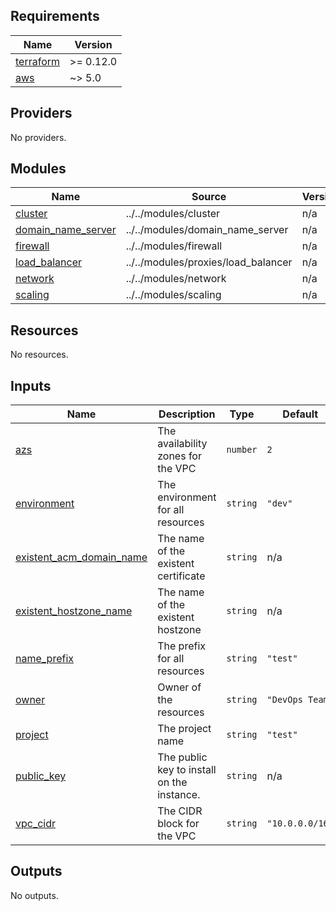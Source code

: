 <!-- BEGINNING OF PRE-COMMIT-TERRAFORM DOCS HOOK -->
## Requirements

| Name | Version |
|------|---------|
| <a name="requirement_terraform"></a> [terraform](#requirement\_terraform) | >= 0.12.0 |
| <a name="requirement_aws"></a> [aws](#requirement\_aws) | ~> 5.0 |

## Providers

No providers.

## Modules

| Name | Source | Version |
|------|--------|---------|
| <a name="module_cluster"></a> [cluster](#module\_cluster) | ../../modules/cluster | n/a |
| <a name="module_domain_name_server"></a> [domain\_name\_server](#module\_domain\_name\_server) | ../../modules/domain_name_server | n/a |
| <a name="module_firewall"></a> [firewall](#module\_firewall) | ../../modules/firewall | n/a |
| <a name="module_load_balancer"></a> [load\_balancer](#module\_load\_balancer) | ../../modules/proxies/load_balancer | n/a |
| <a name="module_network"></a> [network](#module\_network) | ../../modules/network | n/a |
| <a name="module_scaling"></a> [scaling](#module\_scaling) | ../../modules/scaling | n/a |

## Resources

No resources.

## Inputs

| Name | Description | Type | Default | Required |
|------|-------------|------|---------|:--------:|
| <a name="input_azs"></a> [azs](#input\_azs) | The availability zones for the VPC | `number` | `2` | no |
| <a name="input_environment"></a> [environment](#input\_environment) | The environment for all resources | `string` | `"dev"` | no |
| <a name="input_existent_acm_domain_name"></a> [existent\_acm\_domain\_name](#input\_existent\_acm\_domain\_name) | The name of the existent certificate | `string` | n/a | yes |
| <a name="input_existent_hostzone_name"></a> [existent\_hostzone\_name](#input\_existent\_hostzone\_name) | The name of the existent hostzone | `string` | n/a | yes |
| <a name="input_name_prefix"></a> [name\_prefix](#input\_name\_prefix) | The prefix for all resources | `string` | `"test"` | no |
| <a name="input_owner"></a> [owner](#input\_owner) | Owner of the resources | `string` | `"DevOps Team"` | no |
| <a name="input_project"></a> [project](#input\_project) | The project name | `string` | `"test"` | no |
| <a name="input_public_key"></a> [public\_key](#input\_public\_key) | The public key to install on the instance. | `string` | n/a | yes |
| <a name="input_vpc_cidr"></a> [vpc\_cidr](#input\_vpc\_cidr) | The CIDR block for the VPC | `string` | `"10.0.0.0/16"` | no |

## Outputs

No outputs.
<!-- END OF PRE-COMMIT-TERRAFORM DOCS HOOK -->
